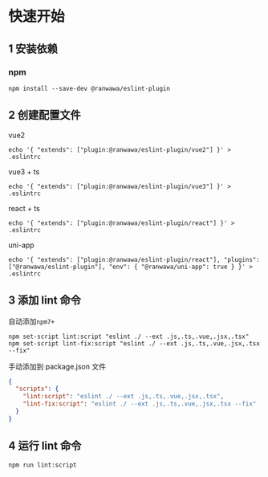 # 快速开始

## 1 安装依赖

### npm

```shell
npm install --save-dev @ranwawa/eslint-plugin
```

## 2 创建配置文件

vue2

```shell
echo '{ "extends": ["plugin:@ranwawa/eslint-plugin/vue2"] }' > .eslintrc
```

vue3 + ts

```shell
echo '{ "extends": ["plugin:@ranwawa/eslint-plugin/vue3"] }' > .eslintrc
```

react + ts

```shell
echo '{ "extends": ["plugin:@ranwawa/eslint-plugin/react"] }' > .eslintrc
```

uni-app

```shell
echo '{ "extends": ["plugin:@ranwawa/eslint-plugin/react"], "plugins": ["@ranwawa/eslint-plugin"], "env": { "@ranwawa/uni-app": true } }' > .eslintrc
```

## 3 添加 lint 命令

自动添加`npm7+`

```shell
npm set-script lint:script "eslint ./ --ext .js,.ts,.vue,.jsx,.tsx"
npm set-script lint-fix:script "eslint ./ --ext .js,.ts,.vue,.jsx,.tsx --fix"
```

手动添加到 package.json 文件

```json
{
  "scripts": {
    "lint:script": "eslint ./ --ext .js,.ts,.vue,.jsx,.tsx",
    "lint-fix:script": "eslint ./ --ext .js,.ts,.vue,.jsx,.tsx --fix"
  }
}
```

## 4 运行 lint 命令

```shell
npm run lint:script
```
